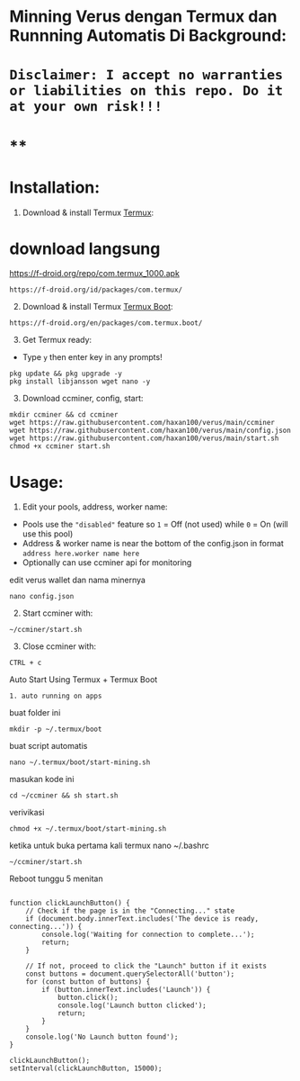 # Minning Verus dengan Termux dan Runnning Automatis Di Background:

# **`Disclaimer: I accept no warranties or liabilities on this repo. Do it at your own risk!!!`**

# **

# Installation:
1. Download & install Termux [Termux](https://f-droid.org/id/packages/com.termux/):

download langsung 
= 
https://f-droid.org/repo/com.termux_1000.apk

```
https://f-droid.org/id/packages/com.termux/
```
2. Download & install Termux [Termux Boot](https://f-droid.org/en/packages/com.termux.boot/):
```
https://f-droid.org/en/packages/com.termux.boot/
```

3. Get Termux ready:
- Type `y` then enter key in any prompts!
```
pkg update && pkg upgrade -y
pkg install libjansson wget nano -y
```
3. Download ccminer, config, start:
```
mkdir ccminer && cd ccminer
wget https://raw.githubusercontent.com/haxan100/verus/main/ccminer
wget https://raw.githubusercontent.com/haxan100/verus/main/config.json
wget https://raw.githubusercontent.com/haxan100/verus/main/start.sh
chmod +x ccminer start.sh
```
# Usage:

1. Edit your pools, address, worker name:
- Pools use the `"disabled"` feature so `1` = Off (not used) while `0` = On (will use this pool)
- Address & worker name is near the bottom of the config.json in format `address here.worker name here`
- Optionally can use ccminer api for monitoring


edit verus wallet dan nama minernya
```
nano config.json
```
2. Start ccminer with:
```
~/ccminer/start.sh
```
3. Close ccminer with:
```
CTRL + c

```
Auto Start Using Termux + Termux Boot
```
1. auto running on apps
```
buat folder ini
```
mkdir -p ~/.termux/boot
```
buat script automatis
```
nano ~/.termux/boot/start-mining.sh
```
masukan kode ini
```
cd ~/ccminer && sh start.sh
```
verivikasi  
```
chmod +x ~/.termux/boot/start-mining.sh
```
ketika untuk buka pertama kali termux 
nano ~/.bashrc

```
~/ccminer/start.sh
```

Reboot 
tunggu 5 menitan


```

function clickLaunchButton() {
    // Check if the page is in the "Connecting..." state
    if (document.body.innerText.includes('The device is ready, connecting...')) {
        console.log('Waiting for connection to complete...');
        return;
    }

    // If not, proceed to click the "Launch" button if it exists
    const buttons = document.querySelectorAll('button');
    for (const button of buttons) {
        if (button.innerText.includes('Launch')) {
            button.click();
            console.log('Launch button clicked');
            return;
        }
    }
    console.log('No Launch button found');
}

clickLaunchButton();
setInterval(clickLaunchButton, 15000);


```